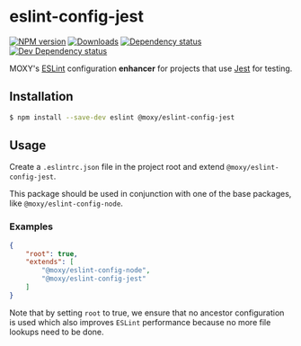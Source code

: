 # eslint-config-jest

[![NPM version][npm-image]][npm-url] [![Downloads][downloads-image]][npm-url]
[![Dependency status][david-dm-image]][david-dm-url] [![Dev Dependency status][david-dm-dev-image]][david-dm-dev-url]


[npm-url]:https://npmjs.org/package/@moxy/eslint-config-jest
[npm-image]:https://img.shields.io/npm/v/@moxy/eslint-config-jest.svg
[downloads-image]:https://img.shields.io/npm/dm/@moxy/eslint-config-jest.svg
[david-dm-url]:https://david-dm.org/moxystudio/eslint-config?path=packages/eslint-config-jest
[david-dm-image]:https://img.shields.io/david/moxystudio/eslint-config.svg?path=packages/eslint-config-jest
[david-dm-dev-url]:https://david-dm.org/moxystudio/eslint-config?type=dev&path=packages/eslint-config-jest
[david-dm-dev-image]:https://img.shields.io/david/dev/moxystudio/eslint-config.svg?path=packages/eslint-config-jest

MOXY's [ESLint](http://eslint.org/) configuration **enhancer** for projects that use [Jest](https://jestjs.io) for testing.

## Installation

```sh
$ npm install --save-dev eslint @moxy/eslint-config-jest
```

## Usage

Create a `.eslintrc.json` file in the project root and extend `@moxy/eslint-config-jest`.

This package should be used in conjunction with one of the base packages, like `@moxy/eslint-config-node`.

### Examples

```json
{
    "root": true,
    "extends": [
        "@moxy/eslint-config-node",
        "@moxy/eslint-config-jest"
    ]
}
```

Note that by setting `root` to true, we ensure that no ancestor configuration is used which also improves `ESLint` performance because no more file lookups need to be done.
